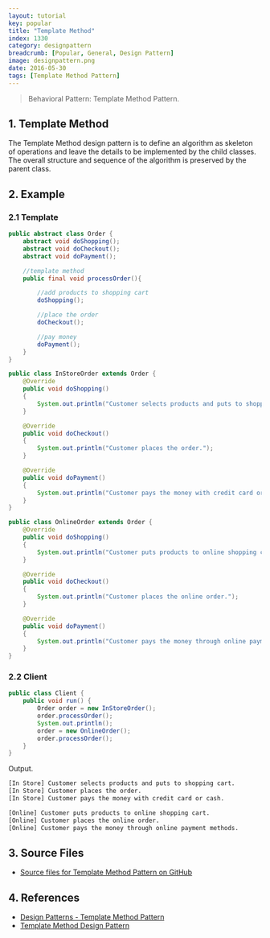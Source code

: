 ```yaml
---
layout: tutorial
key: popular
title: "Template Method"
index: 1330
category: designpattern
breadcrumb: [Popular, General, Design Pattern]
image: designpattern.png
date: 2016-05-30
tags: [Template Method Pattern]
---
```


> Behavioral Pattern: Template Method Pattern.

## 1. Template Method
The Template Method design pattern is to define an algorithm as skeleton of operations and leave the details to be implemented by the child classes. The overall structure and sequence of the algorithm is preserved by the parent class.

## 2. Example
### 2.1 Template
```java
public abstract class Order {
    abstract void doShopping();
    abstract void doCheckout();
    abstract void doPayment();

    //template method
    public final void processOrder(){

        //add products to shopping cart
        doShopping();

        //place the order
        doCheckout();

        //pay money
        doPayment();
    }
}

public class InStoreOrder extends Order {
    @Override
    public void doShopping()
    {
        System.out.println("Customer selects products and puts to shopping cart.");
    }

    @Override
    public void doCheckout()
    {
        System.out.println("Customer places the order.");
    }

    @Override
    public void doPayment()
    {
        System.out.println("Customer pays the money with credit card or cash.");
    }
}

public class OnlineOrder extends Order {
    @Override
    public void doShopping()
    {
        System.out.println("Customer puts products to online shopping cart.");
    }

    @Override
    public void doCheckout()
    {
        System.out.println("Customer places the online order.");
    }

    @Override
    public void doPayment()
    {
        System.out.println("Customer pays the money through online payment methods.");
    }
}
```
### 2.2 Client
```java
public class Client {
    public void run() {
        Order order = new InStoreOrder();
        order.processOrder();
        System.out.println();
        order = new OnlineOrder();
        order.processOrder();
    }
}
```
Output.
```sh
[In Store] Customer selects products and puts to shopping cart.
[In Store] Customer places the order.
[In Store] Customer pays the money with credit card or cash.

[Online] Customer puts products to online shopping cart.
[Online] Customer places the online order.
[Online] Customer pays the money through online payment methods.
```

## 3. Source Files
* [Source files for Template Method Pattern on GitHub](https://github.com/jojozhuang/design-patterns-java/tree/master/design-pattern-templatemethod)

## 4. References
* [Design Patterns - Template Method Pattern](https://www.tutorialspoint.com/design_pattern/template_pattern.htm)
* [Template Method Design Pattern](https://www.geeksforgeeks.org/template-method-design-pattern/)
